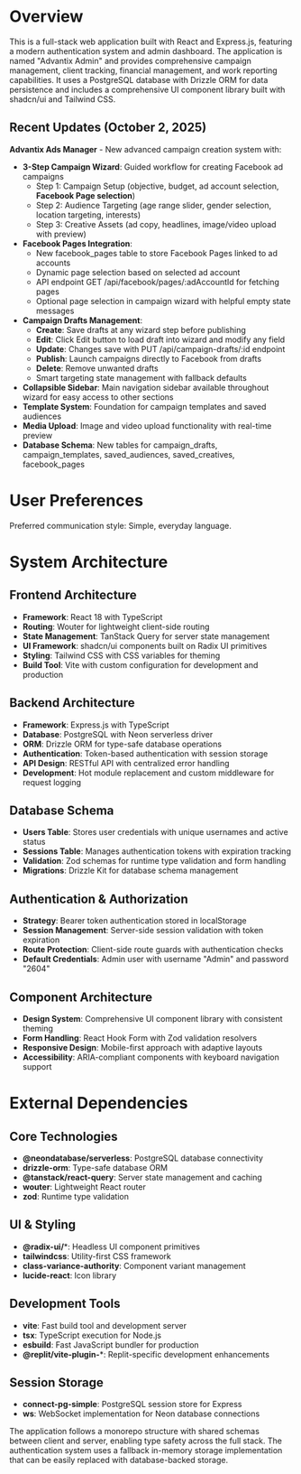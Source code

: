 # Overview

This is a full-stack web application built with React and Express.js, featuring a modern authentication system and admin dashboard. The application is named "Advantix Admin" and provides comprehensive campaign management, client tracking, financial management, and work reporting capabilities. It uses a PostgreSQL database with Drizzle ORM for data persistence and includes a comprehensive UI component library built with shadcn/ui and Tailwind CSS.

## Recent Updates (October 2, 2025)

**Advantix Ads Manager** - New advanced campaign creation system with:
- **3-Step Campaign Wizard**: Guided workflow for creating Facebook ad campaigns
  - Step 1: Campaign Setup (objective, budget, ad account selection, **Facebook Page selection**)
  - Step 2: Audience Targeting (age range slider, gender selection, location targeting, interests)
  - Step 3: Creative Assets (ad copy, headlines, image/video upload with preview)
- **Facebook Pages Integration**: 
  - New facebook_pages table to store Facebook Pages linked to ad accounts
  - Dynamic page selection based on selected ad account
  - API endpoint GET /api/facebook/pages/:adAccountId for fetching pages
  - Optional page selection in campaign wizard with helpful empty state messages
- **Campaign Drafts Management**: 
  - **Create**: Save drafts at any wizard step before publishing
  - **Edit**: Click Edit button to load draft into wizard and modify any field
  - **Update**: Changes save with PUT /api/campaign-drafts/:id endpoint
  - **Publish**: Launch campaigns directly to Facebook from drafts
  - **Delete**: Remove unwanted drafts
  - Smart targeting state management with fallback defaults
- **Collapsible Sidebar**: Main navigation sidebar available throughout wizard for easy access to other sections
- **Template System**: Foundation for campaign templates and saved audiences
- **Media Upload**: Image and video upload functionality with real-time preview
- **Database Schema**: New tables for campaign_drafts, campaign_templates, saved_audiences, saved_creatives, facebook_pages

# User Preferences

Preferred communication style: Simple, everyday language.

# System Architecture

## Frontend Architecture
- **Framework**: React 18 with TypeScript
- **Routing**: Wouter for lightweight client-side routing
- **State Management**: TanStack Query for server state management
- **UI Framework**: shadcn/ui components built on Radix UI primitives
- **Styling**: Tailwind CSS with CSS variables for theming
- **Build Tool**: Vite with custom configuration for development and production

## Backend Architecture
- **Framework**: Express.js with TypeScript
- **Database**: PostgreSQL with Neon serverless driver
- **ORM**: Drizzle ORM for type-safe database operations
- **Authentication**: Token-based authentication with session storage
- **API Design**: RESTful API with centralized error handling
- **Development**: Hot module replacement and custom middleware for request logging

## Database Schema
- **Users Table**: Stores user credentials with unique usernames and active status
- **Sessions Table**: Manages authentication tokens with expiration tracking
- **Validation**: Zod schemas for runtime type validation and form handling
- **Migrations**: Drizzle Kit for database schema management

## Authentication & Authorization
- **Strategy**: Bearer token authentication stored in localStorage
- **Session Management**: Server-side session validation with token expiration
- **Route Protection**: Client-side route guards with authentication checks
- **Default Credentials**: Admin user with username "Admin" and password "2604"

## Component Architecture
- **Design System**: Comprehensive UI component library with consistent theming
- **Form Handling**: React Hook Form with Zod validation resolvers
- **Responsive Design**: Mobile-first approach with adaptive layouts
- **Accessibility**: ARIA-compliant components with keyboard navigation support

# External Dependencies

## Core Technologies
- **@neondatabase/serverless**: PostgreSQL database connectivity
- **drizzle-orm**: Type-safe database ORM
- **@tanstack/react-query**: Server state management and caching
- **wouter**: Lightweight React router
- **zod**: Runtime type validation

## UI & Styling
- **@radix-ui/***: Headless UI component primitives
- **tailwindcss**: Utility-first CSS framework
- **class-variance-authority**: Component variant management
- **lucide-react**: Icon library

## Development Tools
- **vite**: Fast build tool and development server
- **tsx**: TypeScript execution for Node.js
- **esbuild**: Fast JavaScript bundler for production
- **@replit/vite-plugin-***: Replit-specific development enhancements

## Session Storage
- **connect-pg-simple**: PostgreSQL session store for Express
- **ws**: WebSocket implementation for Neon database connections

The application follows a monorepo structure with shared schemas between client and server, enabling type safety across the full stack. The authentication system uses a fallback in-memory storage implementation that can be easily replaced with database-backed storage.